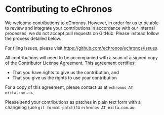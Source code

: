 Contributing to eChronos
========================

We welcome contributions to eChronos.
However, in order for us to be able to review and integrate your contributions in accordance with our internal processes, we do not accept pull requests on GitHub.
Please instead follow the process detailed below.

For filing issues, please visit https://github.com/echronos/echronos/issues.

All contributions will need to be accompanied with a scan of a signed copy of the Contributor License Agreement.
This agreement certifies:

* That you have rights to give us the contribution, and
* That you give us the rights to use your contribution

For a copy of this agreement, please contact us at `echronos AT nicta.com.au`.

Please send your contributions as patches in plain text form with a changelog (use `git format-patch`) to `echronos AT nicta.com.au`.
